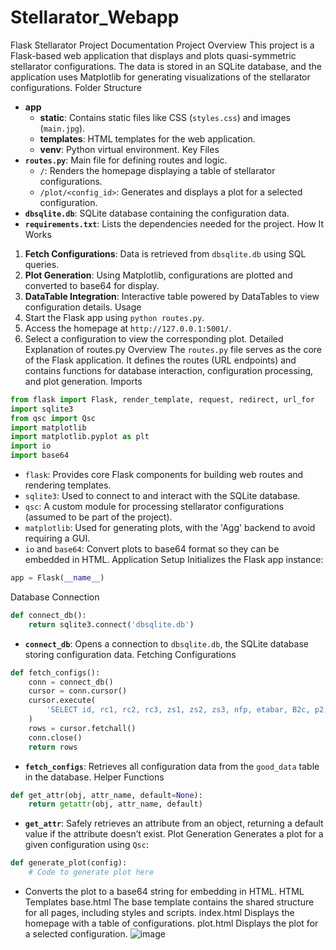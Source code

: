 # Stellarator_Webapp

Flask Stellarator Project Documentation
Project Overview
This project is a Flask-based web application that displays and plots quasi-symmetric stellarator configurations. The data is stored in an SQLite database, and the application uses Matplotlib for generating visualizations of the stellarator configurations.
Folder Structure
- **app**
  - **static**: Contains static files like CSS (`styles.css`) and images (`main.jpg`).
  - **templates**: HTML templates for the web application.
  - **venv**: Python virtual environment.
Key Files
- **`routes.py`**: Main file for defining routes and logic.
  - `/`: Renders the homepage displaying a table of stellarator configurations.
  - `/plot/<config_id>`: Generates and displays a plot for a selected configuration.
- **`dbsqlite.db`**: SQLite database containing the configuration data.
- **`requirements.txt`**: Lists the dependencies needed for the project.
How It Works
1. **Fetch Configurations**: Data is retrieved from `dbsqlite.db` using SQL queries.
2. **Plot Generation**: Using Matplotlib, configurations are plotted and converted to base64 for display.
3. **DataTable Integration**: Interactive table powered by DataTables to view configuration details.
Usage
1. Start the Flask app using `python routes.py`.
2. Access the homepage at `http://127.0.0.1:5001/`.
3. Select a configuration to view the corresponding plot.
Detailed Explanation of routes.py
Overview
The `routes.py` file serves as the core of the Flask application. It defines the routes (URL endpoints) and contains functions for database interaction, configuration processing, and plot generation.
Imports
```python
from flask import Flask, render_template, request, redirect, url_for
import sqlite3
from qsc import Qsc
import matplotlib
import matplotlib.pyplot as plt
import io
import base64
```
- `flask`: Provides core Flask components for building web routes and rendering templates.
- `sqlite3`: Used to connect to and interact with the SQLite database.
- `qsc`: A custom module for processing stellarator configurations (assumed to be part of the project).
- `matplotlib`: Used for generating plots, with the 'Agg' backend to avoid requiring a GUI.
- `io` and `base64`: Convert plots to base64 format so they can be embedded in HTML.
Application Setup
Initializes the Flask app instance:

```python
app = Flask(__name__)
```
Database Connection
```python
def connect_db():
    return sqlite3.connect('dbsqlite.db')
```
- **`connect_db`**: Opens a connection to `dbsqlite.db`, the SQLite database storing configuration data.
Fetching Configurations
```python
def fetch_configs():
    conn = connect_db()
    cursor = conn.cursor()
    cursor.execute(
        'SELECT id, rc1, rc2, rc3, zs1, zs2, zs3, nfp, etabar, B2c, p2, iota, axis_length FROM good_data'
    )
    rows = cursor.fetchall()
    conn.close()
    return rows
```
- **`fetch_configs`**: Retrieves all configuration data from the `good_data` table in the database.
Helper Functions
```python
def get_attr(obj, attr_name, default=None):
    return getattr(obj, attr_name, default)
```
- **`get_attr`**: Safely retrieves an attribute from an object, returning a default value if the attribute doesn’t exist.
Plot Generation
Generates a plot for a given configuration using `Qsc`:

```python
def generate_plot(config):
    # Code to generate plot here
```
- Converts the plot to a base64 string for embedding in HTML.
HTML Templates
base.html
The base template contains the shared structure for all pages, including styles and scripts.
index.html
Displays the homepage with a table of configurations.
plot.html
Displays the plot for a selected configuration.
![image](https://github.com/user-attachments/assets/95b1df72-3088-4a4a-81a4-49016f65f305)
